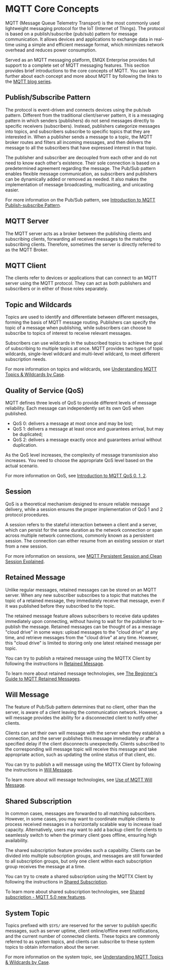 # MQTT Core Concepts

MQTT (Message Queue Telemetry Transport) is the most commonly used lightweight messaging protocol for the IoT (Internet of Things). The protocol is based on a publish/subscribe (pub/sub) pattern for message communication. It allows devices and applications to exchange data in real-time using a simple and efficient message format, which minimizes network overhead and reduces power consumption.

Served as an MQTT messaging platform, EMQX Enterprise provides full support to a complete set of MQTT messaging features. This section provides brief introductions to the core concepts of MQTT. You can learn further about each concept and more about MQTT by following the links to the [MQTT blog series](https://www.emqx.com/en/blog/category/mqtt).

## Publish/Subscribe Pattern

The protocol is event-driven and connects devices using the pub/sub pattern. Different from the traditional client/server pattern, it is a messaging pattern in which senders (publishers) do not send messages directly to specific receivers (subscribers). Instead, publishers categorize messages into topics, and subscribers subscribe to specific topics that they are interested in. When a publisher sends a message to a topic, the MQTT broker routes and filters all incoming messages, and then delivers the message to all the subscribers that have expressed interest in that topic.

The publisher and subscriber are decoupled from each other and do not need to know each other's existence. Their sole connection is based on a predetermined agreement regarding the message. The Pub/Sub pattern enables flexible message communication, as subscribers and publishers can be dynamically added or removed as needed. It also makes the implementation of message broadcasting, multicasting, and unicasting easier.

For more information on the Pub/Sub pattern, see [Introduction to MQTT Publish-subscribe Pattern](https://www.emqx.com/en/blog/mqtt-5-introduction-to-publish-subscribe-model).

## MQTT Server

The MQTT server acts as a broker between the publishing clients and subscribing clients, forwarding all received messages to the matching subscribing clients. Therefore, sometimes the server is directly referred to as the MQTT Broker.

## MQTT Client

The clients refer to devices or applications that can connect to an MQTT server using the MQTT protocol. They can act as both publishers and subscribers or in either of those roles separately.

## Topic and Wildcards

Topics are used to identify and differentiate between different messages, forming the basis of MQTT message routing. Publishers can specify the topic of a message when publishing, while subscribers can choose to subscribe to topics of interest to receive relevant messages.

Subscribers can use wildcards in the subscribed topics to achieve the goal of subscribing to multiple topics at once. MQTT provides two types of topic wildcards, single-level wildcard and multi-level wildcard, to meet different subscription needs.

For more information on topics and wildcards, see [Understanding MQTT Topics & Wildcards by Case](https://www.emqx.com/en/blog/advanced-features-of-mqtt-topics).

## Quality of Service (QoS)

MQTT defines three levels of QoS to provide different levels of message reliability. Each message can independently set its own QoS when published.

- QoS 0: delivers a message at most once and may be lost;
- QoS 1: delivers a message at least once and guarantees arrival, but may be duplicated;
- QoS 2: delivers a message exactly once and guarantees arrival without duplication.

As the QoS level increases, the complexity of message transmission also increases. You need to choose the appropriate QoS level based on the actual scenario.

For more information on QoS, see [Introduction to MQTT QoS 0, 1, 2](https://www.emqx.com/en/blog/introduction-to-mqtt-qos).

## Session

QoS is a theoretical mechanism designed to ensure reliable message delivery, while a session ensures the proper implementation of QoS 1 and 2 protocol procedures.

A session refers to the stateful interaction between a client and a server, which can persist for the same duration as the network connection or span across multiple network connections, commonly known as a persistent session. The connection can either resume from an existing session or start from a new session.

For more information on sessions, see [MQTT Persistent Session and Clean Session Explained](https://www.emqx.com/en/blog/mqtt-session).

## Retained Message

Unlike regular messages, retained messages can be stored on an MQTT server. When any new subscriber subscribes to a topic that matches the topic of a retained message, they immediately receive that message, even if it was published before they subscribed to the topic.

The retained message feature allows subscribers to receive data updates immediately upon connecting, without having to wait for the publisher to re-publish the message. Retained messages can be thought of as a message "cloud drive" in some ways: upload messages to the "cloud drive" at any time, and retrieve messages from the "cloud drive" at any time. However, this "cloud drive" is limited to storing only one latest retained message per topic.

You can try to publish a retained message using the MQTTX Client by following the instructions in [Retained Message](./mqtt-retained-message.md).

To learn more about retained message technologies, see [The Beginner's Guide to MQTT Retained Messages](https://www.emqx.com/en/blog/mqtt5-features-retain-message).

## Will Message

The feature of Pub/Sub pattern determines that no client, other than the server, is aware of a client leaving the communication network. However, a will message provides the ability for a disconnected client to notify other clients.

Clients can set their own will message with the server when they establish a connection, and the server publishes this message immediately or after a specified delay if the client disconnects unexpectedly. Clients subscribed to the corresponding will message topic will receive this message and take appropriate action, such as updating the online status of that client, etc.

You can try to publish a will message using the MQTTX Client by following the instructions in [Will Message](./mqtt-will-message.md).

To learn more about will message technologies, see [Use of MQTT Will Message](https://www.emqx.com/en/blog/use-of-mqtt-will-message).

## Shared Subscription

In common cases, messages are forwarded to all matching subscribers. However, in some cases, you may want to coordinate multiple clients to process received messages in a horizontally scalable way to increase load capacity. Alternatively, users may want to add a backup client for clients to seamlessly switch to when the primary client goes offline, ensuring high availability.

The shared subscription feature provides such a capability. Clients can be divided into multiple subscription groups, and messages are still forwarded to all subscription groups, but only one client within each subscription group receives the message at a time.

You can try to create a shared subscription using the MQTTX Client by following the instructions in [Shared Subscription](./mqtt-shared-subscription.md).

To learn more about shared subscription technologies, see [Shared subscription - MQTT 5.0 new features](https://www.emqx.com/en/blog/introduction-to-mqtt5-protocol-shared-subscription).

## System Topic

Topics prefixed with `$SYS/` are reserved for the server to publish specific messages, such as server uptime, client online/offline event notifications, and the current number of connected clients. These topics are commonly referred to as system topics, and clients can subscribe to these system topics to obtain information about the server.

For more information on the system topic, see [Understanding MQTT Topics & Wildcards by Case](https://www.emqx.com/en/blog/advanced-features-of-mqtt-topics).
